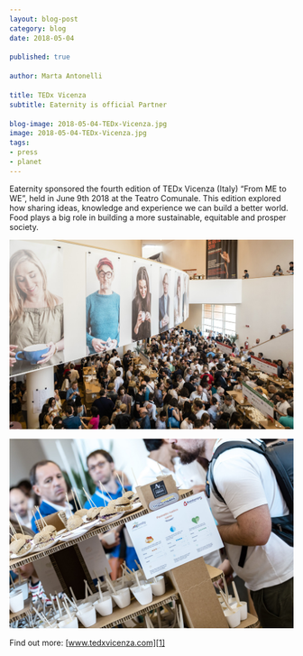 ```yaml
---
layout: blog-post
category: blog
date: 2018-05-04

published: true

author: Marta Antonelli

title: TEDx Vicenza
subtitle: Eaternity is official Partner

blog-image: 2018-05-04-TEDx-Vicenza.jpg
image: 2018-05-04-TEDx-Vicenza.jpg
tags:
- press
- planet
---
```


Eaternity sponsored the fourth edition of TEDx Vicenza (Italy) “From ME to WE”, held in June 9th 2018 at the Teatro Comunale. This edition explored how sharing ideas, knowledge and experience we can build a better world. Food plays a big role in building a more sustainable, equitable and prosper society.

![pub](/img/blog/2018-05-04-TEDx-Vicenza/TEDxVicenza2.jpg "Eaternity @ TEDx Vicenza")

![pub2](/img/blog/2018-05-04-TEDx-Vicenza/TEDxVicenza.jpg "TEDx Vicenza climate friendly food with Eaternity")

Find out more: [www.tedxvicenza.com][1]

[1]: https://www.tedxvicenza.com/en/
